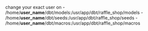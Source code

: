 change your exact user on 
      - /home/**user_name**/dbt/models:/usr/app/dbt/raffle_shop/models
      - /home/**user_name**/dbt/seeds:/usr/app/dbt/raffle_shop/seeds
      - /home/**user_name**/dbt/macros:/usr/app/dbt/raffle_shop/macros
